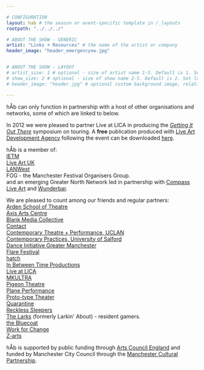 ```yaml
---

# CONFIGURATION
layout: hab # the season or event-specific template in /_layouts
rootpath: "../../../"

# ABOUT THE SHOW - GENERIC
artist: "Links + Resources" # the name of the artist or company
header_image: "header_emergencynw.jpg"    


# ABOUT THE SHOW - LAYOUT
# artist_size: 1 # optional - size of artist name 1-5. Default is 1. Set longer names to lower values
# show_size: 2 # optional - size of show name 2-5. Default is 2. Set longer names to lower values
# header_image: "header.jpg" # optional custom background image, relative to current page

---
```


hÅb can only function in partnership with a host of other organisations and networks, some of which are linked to below.    

In 2012 we were pleased to partner Live at LICA in producing the [*Getting It Out There*](https://www.liveatlica.org/whats-on/symposium-getting-it-out-there) symposium on touring.  A **free** publication produced with [Live Art Development Agency](http://www.thisisliveart.co.uk) following the event can be downloaded [here](http://habmcr.posterous.com/getting-it-out-there-publication-free-to-down).     


hÅb is a member of:    
[IETM](http://ietm.org)   
[Live Art UK](http://www.liveartuk.org/index.htm)    
[LANWest](http://www.lanwest.org)   
FOG - the Manchester Festival Organisers Group.   
and an emerging Greater North Network led in partnership with [Compass Live Art](http://compassliveart.org.uk) and [Wunderbar](http://www.wunderbarfestival.co.uk).    
   
We are pleased to count among our friends and regular partners:    
[Arden School of Theatre](http://www.themanchestercollege.ac.uk/subject-area/arden)    
[Axis Arts Centre](http://www.axisartscentre.org.uk/home/)    
[Blank Media Collective](http://blankmediacollective.org)    
[Contact](http://contactmcr.com)  
[Contemporary Theatre + Performance, UCLAN](http://www.uclan.ac.uk/information/courses/ba_hons_contemporary_theatre_and_performance.php)    
[Contemporary Practices, University of Salford](http://www.salford.ac.uk/courses/performance-contemporary-practices?mode=ov)    
[Dance Initiative Greater Manchester](http://www.digm.org/dev/)    
[Flare Festival](http://www.flarefestival.com)    
[hatch](http://www.hatchnottingham.org.uk)    
[In Between Time Productions](http://inbetweentime.co.uk)    
[Live at LICA](https://www.liveatlica.org/home)    
[MKULTRA](http://www.mkultra.org.uk)    
[Pigeon Theatre](http://pigeontheatre.wordpress.com)    
[Plane Performance](http://www.planeperformance.co.uk)    
[Proto-type Theater](http://proto-type.org)    
[Quarantine](http://www.qtine.com)    
[Reckless Sleepers](http://www.reckless-sleepers.co.uk)    
[The Larks](http://www.the-larks.com) (formerly Larkin' About) - resident gamers.    
[the Bluecoat](http://www.thebluecoat.org.uk)   
[Work for Change](http://change.coop)   
[Z-arts](http://www.z-arts.org)    

hÅb is supported by public funding through [Arts Council England](http://www.artscouncil.org.uk) and funded by Manchester City Council through the [Manchester Cultural Partnership](http://www.manchesterculturalpartnership.org).     


 

